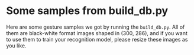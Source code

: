 # Some samples from build_db.py
Here are some gesture samples we got by running the ```build_db.py```. All of them are black-white format images shaped in (300, 286), and if you want to use them to train your recognition model, please resize these images as you like.
